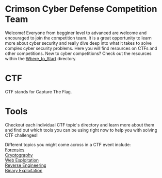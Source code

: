 # Crimson Cyber Defense Competition Team 
Welcome! Everyone from begginer level to advanced are welcome and encouraged to join 
the competition team. It is a great opportunity to learn more about cyber security 
and really dive deep into what it takes to solve complex cyber security problems. 
Here you will find resources on CTFs and other competitions. New to cyber competitions? 
Check out the resources within the [Where_to_Start](/Compete/Where_to_Start) directory.<br/>

# CTF
CTF stands for Capture The Flag. 

# Tools
Checkout each individual CTF topic's directory and learn more about them and find out
which tools you can be using right now to help you with solving CTF challenges!<br/>

Different topics you might come across in a CTF event include:<br/>
[Forensics](/Compete/CTF/Forensics)<br/>
[Cryptography](/Compete/CTF/Cryptography)<br/>
[Web Exploitation](/Compete/CTF/Web_Exploitation)<br/>
[Reverse Engineering](/Compete/CTF/Reverse_Engineering)<br/>
[Binary Exploitation](/Compete/CTF/Binary_Exploitation)<br/>